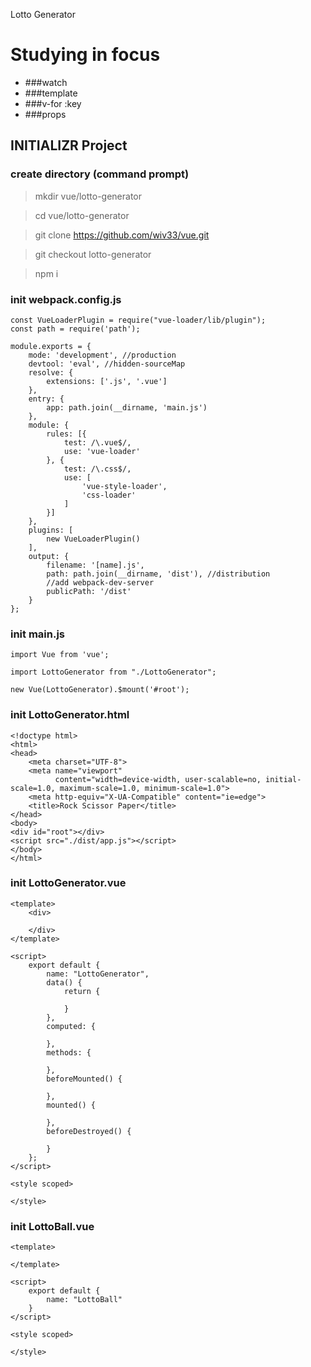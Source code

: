 Lotto Generator

# Studying in focus
* ###watch
* ###template
* ###v-for :key
* ###props

## INITIALIZR Project

### create directory (command prompt)
> mkdir vue/lotto-generator

> cd vue/lotto-generator

> git clone https://github.com/wiv33/vue.git

> git checkout lotto-generator

> npm i

### init webpack.config.js

```
const VueLoaderPlugin = require("vue-loader/lib/plugin");
const path = require('path');

module.exports = {
    mode: 'development', //production
    devtool: 'eval', //hidden-sourceMap
    resolve: {
        extensions: ['.js', '.vue']
    },
    entry: {
        app: path.join(__dirname, 'main.js')
    },
    module: {
        rules: [{
            test: /\.vue$/,
            use: 'vue-loader'
        }, {
            test: /\.css$/,
            use: [
                'vue-style-loader',
                'css-loader'
            ]
        }]
    },
    plugins: [
        new VueLoaderPlugin()
    ],
    output: {
        filename: '[name].js',
        path: path.join(__dirname, 'dist'), //distribution
        //add webpack-dev-server
        publicPath: '/dist'
    }
};
```


### init main.js

```
import Vue from 'vue';

import LottoGenerator from "./LottoGenerator";

new Vue(LottoGenerator).$mount('#root');
```

### init LottoGenerator.html

```
<!doctype html>
<html>
<head>
    <meta charset="UTF-8">
    <meta name="viewport"
          content="width=device-width, user-scalable=no, initial-scale=1.0, maximum-scale=1.0, minimum-scale=1.0">
    <meta http-equiv="X-UA-Compatible" content="ie=edge">
    <title>Rock Scissor Paper</title>
</head>
<body>
<div id="root"></div>
<script src="./dist/app.js"></script>
</body>
</html>
```

### init LottoGenerator.vue

```
<template>
    <div>

    </div>
</template>

<script>
    export default {
        name: "LottoGenerator",
        data() {
            return {
                
            }
        },
        computed: {
            
        },
        methods: {
            
        },
        beforeMounted() {
            
        },
        mounted() {
            
        },
        beforeDestroyed() {
            
        }
    };
</script>

<style scoped>
    
</style>
```

### init LottoBall.vue

```
<template>
    
</template>

<script>
    export default {
        name: "LottoBall"
    }
</script>

<style scoped>

</style>
```
